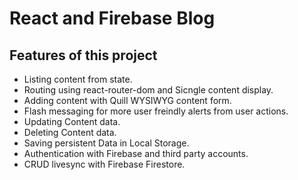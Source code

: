 <h1>React and Firebase Blog</h1>

<h2> Features of this project</h2>
<ul>
    <li>Listing content from state.</li>
    <li>Routing using react-router-dom and Sicngle content display.</li>
    <li>Adding content with Quill WYSIWYG content form.</li>
    <li>Flash messaging for more user freindly alerts from user actions.</li>
    <li>Updating Content data.</li>
    <li>Deleting Content data.</li>
    <li>Saving persistent Data in Local Storage.</li>
    <li>Authentication with Firebase and third party accounts.</li>
    <li>CRUD livesync with Firebase Firestore.</li>
</ul>